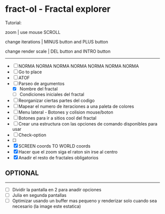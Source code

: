 # fract-ol - Fractal explorer

Tutorial:

zoom 			| use mouse SCROLL

change iterations 	| MINUS button and PLUS button

change render scale	| DEL button and INTRO button

---

- [ ] NORMA NORMA NORMA NORMA NORMA NORMA NORMA
- [ ] Go to place
- [ ] ATOF
- [ ] Parseo de argumentos
	- [x] Nombre del fractal
	- [ ] Condiciones iniciales del fractal 
- [ ] Reorganizar ciertas partes del codigo
- [ ] Mapear el numero de iteraciones a una paleta de colores
- [ ] Menu lateral - Botones y colision mouse/boton
- [ ] Botones para ir a sitios cool del fractal
- [ ] Crear una estructura con las opciones de comando disponibles para usar
- [ ] Check-option
- [ ]
- [x] SCREEN coords TO WORLD coords
- [x] Hacer que el zoom siga el raton sin irse al centro
- [x] Anadir el resto de fractales obligatorios

## OPTIONAL
---
- [ ] Dividir la pantalla en 2 para anadir opciones
- [ ] Julia en segunda pantallas 
- [ ] Optimizar usando un buffer mas pequeno y renderizar solo cuando sea necesario (la image este estatica)
